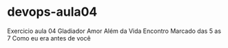 # devops-aula04
Exercicio aula 04
Gladiador
Amor Além da Vida
Encontro Marcado das 5 as 7
Como eu era antes de você
